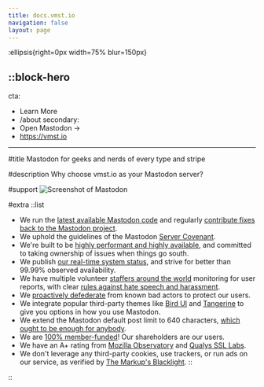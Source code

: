 ```yaml
---
title: docs.vmst.io
navigation: false
layout: page
---
```


:ellipsis{right=0px width=75% blur=150px}

::block-hero
---
cta:
  - Learn More
  - /about
secondary:
  - Open Mastodon →
  - https://vmst.io
---

#title
Mastodon for geeks and nerds of every type and stripe

#description
Why choose vmst.io as your Mastodon server?

#support
![Screenshot of Mastodon](/mastodon-screenshot.png)

#extra
  ::list
  - We run the [latest available Mastodon code](/about/source) and regularly [contribute fixes back to the Mastodon project](https://github.com/mastodon/mastodon/pulls?q=is%3Apr+author%3Avmstan+is%3Amerged).
  - We uphold the guidelines of the Mastodon [Server Covenant](https://joinmastodon.org/covenant).
  - We're built to be [highly performant and highly available](/infrastructure), and committed to taking ownership of issues when things go south.
  - We publish [our real-time system status](https://status.vmst.io), and strive for better than 99.99% observed availability.
  - We have multiple volunteer [staffers around the world](/about/staff) monitoring for user reports, with clear [rules against hate speech and harassment](/rules).
  - We [proactively defederate](/rules/defederation) from known bad actors to protect our users.
  - We integrate popular third-party themes like [Bird UI](/about/clients#bird) and [Tangerine](/about/clients#tangerine) to give you options in how you use Mastodon.
  - We extend the Mastodon default post limit to 640 characters, [which ought to be enough for anybody](https://www.computerworld.com/article/1563853/the-640k-quote-won-t-go-away-but-did-gates-really-say-it.html).
  - We are [100% member-funded](/funding)! Our shareholders are our users.
  - We have an A+ rating from [Mozilla Observatory](https://observatory.mozilla.org/analyze/vmst.io) and [Qualys SSL Labs](https://www.ssllabs.com/ssltest/analyze.html?d=vmst.io&latest).
  - We don't leverage any third-party cookies, use trackers, or run ads on our service, as verified by [The Markup's Blacklight](https://themarkup.org/blacklight?url=vmst.io).
  ::

::
